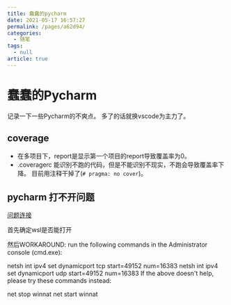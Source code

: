 ```yaml
---
title: 蠢蠢的pycharm
date: 2021-05-17 16:57:27
permalink: /pages/a62d94/
categories: 
  - 随笔
tags: 
  - null
article: true
---
```


# 蠢蠢的Pycharm

记录一下一些Pycharm的不爽点。
多了的话就换vscode为主力了。

## coverage

* 在多项目下，report是显示第一个项目的report导致覆盖率为0。
* .coveragerc 能识别不跑的代码，但是不能识别不现实，不跑会导致覆盖率下降。 目前用注释干掉了(`# pragma: no cover`)。

## pycharm 打不开问题

[问题连接](https://youtrack.jetbrains.com/issue/IDEA-238995?_ga=2.36239336.973627320.1618408649-1361445786.1616426299)

首先确定wsl是否能打开

然后WORKAROUND: run the following commands in the Administrator console (cmd.exe):

netsh int ipv4 set dynamicport tcp start=49152 num=16383
netsh int ipv4 set dynamicport udp start=49152 num=16383
If the above doesn't help, please try these commands instead:

net stop winnat
net start winnat